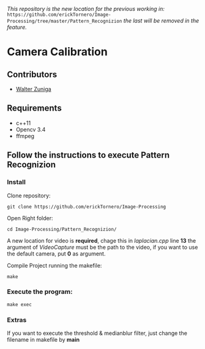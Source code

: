 *This repository is the new location for the previous working in:*
`https://github.com/erickTornero/Image-Processing/tree/master/Pattern_Recognizion`
*the last will be removed in the feature.*

# Camera Calibration

## Contributors
- [Walter Zuniga](https://github.com/wzuniga)

## Requirements
* c++11
* Opencv 3.4
* ffmpeg

## Follow the instructions to execute Pattern Recognizion
### Install

Clone repository:

`git clone https://github.com/erickTornero/Image-Processing`

Open Right folder:

`cd Image-Processing/Pattern_Recognizion/`

A new location for video is **required**, chage this in *laplacian.cpp* 
line **13** the argument of *VideoCapture* must be the path to the video,
if you want to use the default camera, put **0** as argument. 

Compile Project running the makefile:

`make`


### Execute the program:

`make exec`


### Extras

If you want to execute the threshold & medianblur filter, just change the filename
in makefile by **main** 


